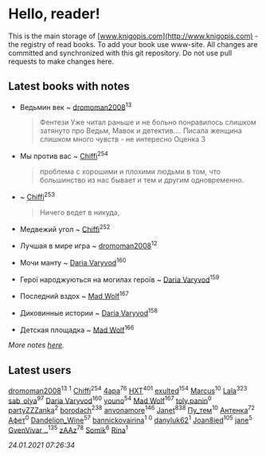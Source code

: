 # Hello, reader!
This is the main storage of [www.knigopis.com](http://www.knigopis.com) - the registry of read books.
To add your book use www-site. All changes are committed and synchronized with this git repository.
Do not use pull requests to make changes here.


## Latest books with notes
* Ведьмин век ~ [dromoman2008](users/444/44461886-yandex)<sup>13</sup>
    > Фентези
    > Уже читал раньше и не больно понравилось слишком затянуто про Ведьм, Мавок и детектив.... Писала женщина слишком много чувств - не интересно
    > Оценка 3

* Мы против вас ~ [Chiffi](users/105/105831994080785626680-google)<sup>254</sup>
    > проблема с хорошими и плохими людьми в том, что большинство из нас бывает и тем и другим одновременно.

*  ~ [Chiffi](users/105/105831994080785626680-google)<sup>253</sup>
    > Ничего ведет в никуда,

* Медвежий угол ~ [Chiffi](users/105/105831994080785626680-google)<sup>252</sup>

* Лучшая в мире игра ~ [dromoman2008](users/444/44461886-yandex)<sup>12</sup>

* Мочи манту ~ [Daria Varyvod](users/829/829893410524253-facebook)<sup>160</sup>

* Герої народжуються на могилах героїв ~ [Daria Varyvod](users/829/829893410524253-facebook)<sup>159</sup>

* Последний вздох ~ [Mad Wolf](users/947/94738840-vkontakte)<sup>167</sup>

* Диковинные истории ~ [Daria Varyvod](users/829/829893410524253-facebook)<sup>158</sup>

* Детская площадка ~ [Mad Wolf](users/947/94738840-vkontakte)<sup>166</sup>


_More notes [here](latest_books_with_notes.md)._


## Latest users
[dromoman2008](users/444/44461886-yandex)<sup>13</sup> 
[](users/604/6040318868800313324-mailru)<sup>1</sup> 
[Chiffi](users/105/105831994080785626680-google)<sup>254</sup> 
[4apa](users/117/117392596378069249667-google)<sup>76</sup> 
[HXT](users/100/100002563462782-facebook)<sup>401</sup> 
[exulted](users/100/100599204551896265722-google)<sup>154</sup> 
[Marcus](users/271/2710776892572610-facebook)<sup>10</sup> 
[Lala](users/761/76187635-vkontakte)<sup>323</sup> 
[sab_olya](users/139/139338401-vkontakte)<sup>97</sup> 
[Daria Varyvod](users/829/829893410524253-facebook)<sup>160</sup> 
[youno](users/302/302928912-vkontakte)<sup>54</sup> 
[Mad Wolf](users/947/94738840-vkontakte)<sup>167</sup> 
[toly.panin](users/167/16750341-vkontakte)<sup>0</sup> 
[partyZZZanka](users/931/9315852-vkontakte)<sup>2</sup> 
[borodach](users/157/15706320-vkontakte)<sup>238</sup> 
[anvonamore](users/595/5957175-vkontakte)<sup>146</sup> 
[Janet](users/108/108113656204404967440-google)<sup>838</sup> 
[Пу_тем](users/344/3448154788585127-facebook)<sup>10</sup> 
[Антенка](users/118/118158645037334943900-google)<sup>72</sup> 
[Афет](users/107/107403710743397785066-google)<sup>0</sup> 
[Dandelion_Wine](users/586/58602788-vkontakte)<sup>57</sup> 
[bannickovairina](users/259/259899785-vkontakte)<sup>1</sup> 
[](users/204/204820758928251021-mailru)<sup>0</sup> 
[danyluk62](users/374/374149854-vkontakte)<sup>1</sup> 
[Joan8ied](users/240/2401650-vkontakte)<sup>105</sup> 
[jane](users/113/113479058458145129271-google)<sup>5</sup> 
[GvenVivar ..](users/158/158266434925901-facebook)<sup>135</sup> 
[zAAz](users/202/202248233-vkontakte)<sup>78</sup> 
[Somik](users/100/100006761945842-facebook)<sup>6</sup> 
[Rina](users/102/102857111133378678801-google)<sup>1</sup> 


_24.01.2021 07:26:34_
